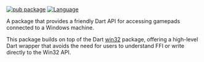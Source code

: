 [![pub package](https://img.shields.io/pub/v/win32.svg)](https://pub.dev/packages/win32)
[![Language](https://img.shields.io/badge/language-Dart-blue.svg)](https://dart.dev)

A package that provides a friendly Dart API for accessing gamepads connected to a Windows machine.

This package builds on top of the Dart [win32](https://pub.dev/packages/win32)
package, offering a high-level Dart wrapper that avoids the need for users
to understand FFI or write directly to the Win32 API.
